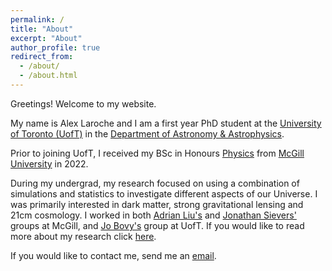 ```yaml
---
permalink: /
title: "About"
excerpt: "About"
author_profile: true
redirect_from: 
  - /about/
  - /about.html
---
```


Greetings! Welcome to my website.

My name is Alex Laroche and I am a first year PhD student at the [University of Toronto (UofT)](https://www.utoronto.ca/) in the [Department of Astronomy & Astrophysics](http://www.astro.utoronto.ca/). 

Prior to joining UofT, I received my BSc in Honours [Physics](https://www.physics.mcgill.ca/) from [McGill University](https://www.mcgill.ca/) in 2022.

During my undergrad, my research focused on using a combination of simulations and statistics to investigate different aspects of our Universe. I was primarily interested in dark matter, strong gravitational lensing and 21cm cosmology. I worked in both [Adrian Liu's](http://www.physics.mcgill.ca/~acliu/) and [Jonathan Sievers'](https://www.physics.mcgill.ca/~sievers/) groups at McGill, and [Jo Bovy's](https://astro.utoronto.ca/~bovy/) group at UofT. If you would like to read more about my research click [here](/research).

If you would like to contact me, send me an [email](mailto:alex.laroche@mail.utoronto.ca).